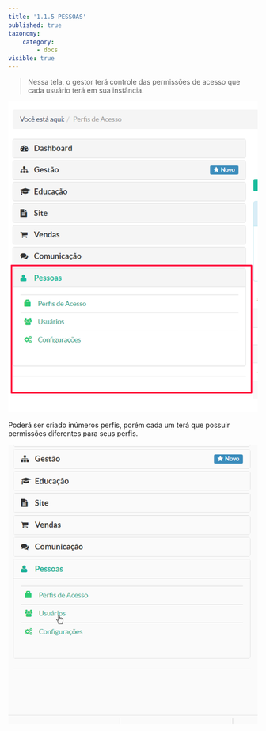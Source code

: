 ```yaml
---
title: '1.1.5 PESSOAS'
published: true
taxonomy:
    category:
        - docs
visible: true
---
```


> Nessa tela, o gestor terá controle das permissões de acesso que cada usuário terá em sua instância.

![Imagem pessoas](pessoas.png)

Poderá ser criado inúmeros perfis, porém cada um terá que possuir permissões diferentes para seus perfis.

![Imagem pessoas](pessoas1.gif)